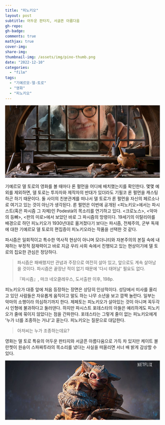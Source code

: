 ```yaml
---
title: "피노키오"
layout: post
subtitle: 어두운 판타지, 서글픈 아름다움
gh-repo:
gh-badge:
comments: true
mathjax: true
cover-img:
share-img: 
thumbnail-img: /assets/img/pino-thumb.png
date: "2022-12-10"
categories: 
  - "film"
tags: 
  - "기예르모-델-토로"
  - "영화"
  - "피노키오"
---
```


![피노키오와 델 토로](/assets/img/del_toro_pinocchio-1024x480.jpg)

기예르모 델 토로의 영화를 볼 때마다 론 펄먼을 어디에 배치했는지를 확인한다. 몇몇 예외를 제외하면, 델 토로는 투자자와 제작자의 반대가 있더라도 기필코 론 펄먼을 캐스팅하곤 하기 때문이다. 둘 사이의 친분관계를 떠나서 델 토로가 론 펄먼을 자신의 페르소나로 여기고 있는 것이 아닌가 생각된다. 론 펄먼은 이번에 공개된 \<피노키오\>에서는 파시스트(혹은 파시즘 그 자체)인 Podestà의 목소리를 연기하고 있다. \<크로노스\>, \<악마의 등뼈\>, \<판의 미로\>에서 보았던 바로 그 파시즘의 망령이다. 19세기의 이탈리아를 배경으로 하던 피노키오가 1930년대로 옮겨졌다기 보다는 파시즘, 전체주의, 군부 독재에 대한 기예르모 델 토로의 편집증이 피노키오라는 작품을 선택한 것 같다.

파시즘은 일회적이고 특수한 역사적 현상이 아니며 모더니티와 자본주의의 본질 속에 내재하는 부정적 잠재력이고 바로 지금 우리 사회 속에서 진행되고 있는 현상이기에 델 토로의 집요한 관심은 정당하다.

> 파시즘은 패배했지만 관념과 주장으로 여전히 살아 있고, 앞으로도 계속 살아남을 것이다. 파시즘은 끝장난 적이 없기 때문에 '다시 태어날' 필요도 없다.
> 
> 『파시즘』, 마크 네오클레우스, 도서출판 이후, 198p.

피노키오가 대중 앞에 처음 등장하는 장면은 상당히 인상적이다. 성당에서 미사를 올리고 있던 사람들은 자유롭게 움직이고 말도 하는 나무 소년을 보고 깜짝 놀란다. 일부는 악마의 소행이라 의심하기까지 한다. 제페토는 피노키오가 살아있는 것이 아니며 꼭두각시 인형에 불과하다고 둘러댄다. 하지만 파시스트 포데스타의 아들은 예리하게도 피노키오가 줄에 묶이지 않았다는 점을 간파한다. 포데스타는 그렇게 줄이 없는 피노키오에게 '누가 너를 조종하는 거냐'고 묻는다. 피노키오는 질문으로 대답한다.

> 아저씨는 누가 조종하는데요?

영화는 델 토로 특유의 어두운 판타지와 서글픈 아름다움으로 가득 차 있지만 케이트 블란쳇이 원숭이 스파짜투라의 목소리를 냈다는 사실을 떠올리면 서너 배 밝게 감상할 수 있다.

![제페토와 스파짜투라](/assets/img/pinocchio-gdt-850x325-1.jpg)
